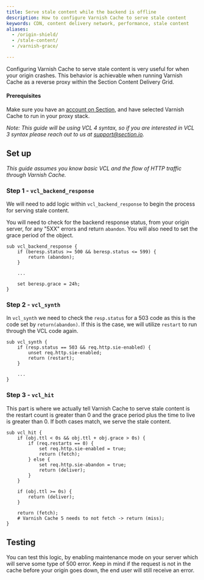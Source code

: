 ```yaml
---
title: Serve stale content while the backend is offline
description: How to configure Varnish Cache to serve stale content
keywords: CDN, content delivery network, performance, stale content
aliases:
  - /origin-shield/
  - /stale-content/
  - /varnish-grace/

---
```


Configuring Varnish Cache to serve stale content is very useful for when your origin crashes. This behavior is achievable when running Varnish Cache as a reverse proxy within the Section Content Delivery Grid.

#### Prerequisites

Make sure you have an [account on Section](https://www.section.io/sign-up/), and have selected Varnish Cache to run in your proxy stack.

_Note: This guide will be using VCL 4 syntax, so if you are interested in VCL 3 syntax please reach out to us at support@section.io._

## Set up

_This guide assumes you know basic VCL and the flow of HTTP traffic through Varnish Cache._

### Step 1 - `vcl_backend_response`

We will need to add logic within `vcl_backend_response` to begin the process for serving stale content.

You will need to check for the backend response status, from your origin server, for any "5XX" errors and return `abandon`. You will also need to set the grace period of the object.

    sub vcl_backend_response {
        if (beresp.status >= 500 && beresp.status <= 599) {
            return (abandon);
        }

        ...

        set beresp.grace = 24h;
    }

### Step 2 - `vcl_synth`

In `vcl_synth` we need to check the `resp.status` for a 503 code as this is the code set by `return(abandon)`. If this is the case, we will utilize `restart` to run through the VCL code again.

    sub vcl_synth {
        if (resp.status == 503 && req.http.sie-enabled) {
            unset req.http.sie-enabled;
            return (restart);
        }

        ...
    }

### Step 3 - `vcl_hit`

This part is where we actually tell Varnish Cache to serve stale content is the restart count is greater than 0 and the grace period plus the time to live is greater than 0. If both cases match, we serve the stale content.

    sub vcl_hit {
        if (obj.ttl < 0s && obj.ttl + obj.grace > 0s) {
            if (req.restarts == 0) {
                set req.http.sie-enabled = true;
                return (fetch);
            } else {
                set req.http.sie-abandon = true;
                return (deliver);
            }
        }

        if (obj.ttl >= 0s) {
            return (deliver);
        }

        return (fetch);
        # Varnish Cache 5 needs to not fetch -> return (miss);
    }

## Testing

You can test this logic, by enabling maintenance mode on your server which will serve some type of 500 error. Keep in mind if the request is not in the cache before your origin goes down, the end user will still receive an error.
